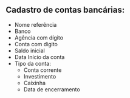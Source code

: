 ## Cadastro de contas bancárias:
* Nome referência
* Banco
* Agência com dígito
* Conta com digito
* Saldo inicial
* Data Início da conta
* Tipo da conta:
    * Conta corrente
    * Investimento
    * Caixinha
    * Data de encerramento
